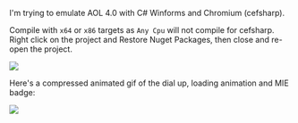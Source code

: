 I'm trying to emulate AOL 4.0 with C# Winforms and Chromium (cefsharp).

Compile with `x64` or `x86` targets as `Any Cpu` will not compile for cefsharp. Right click on the project and Restore Nuget Packages, then close and re-open the project.

![](https://media.discordapp.net/attachments/376865174570926090/504482148716249128/Capture.PNG)

Here's a compressed animated gif of the dial up, loading animation and MIE badge:

![](https://media.discordapp.net/attachments/376865174570926090/505471134163009536/aol_loading_image.gif?width=969&height=606)
